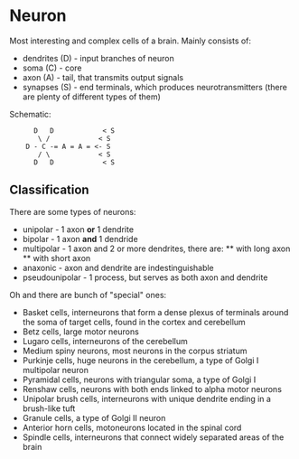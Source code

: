 # Neuron
Most interesting and complex cells of a brain.
Mainly consists of:
* dendrites (D) - input branches of neuron
* soma (C) - core
* axon (A) - tail, that transmits output signals
* synapses (S) - end terminals, which produces neurotransmitters (there are plenty of different types of them)

Schematic:
```
      D   D            < S
       \ /            < S
    D - C -= A = A = <- S
       / \            < S
      D   D            < S
```

## Classification
There are some types of neurons:
* unipolar - 1 axon **or** 1 dendrite 
* bipolar - 1 axon **and** 1 dendride
* multipolar - 1 axon and 2 or more dendrites, there are:
** with long axon
** with short axon
* anaxonic - axon and dendrite are indestinguishable
* pseudounipolar - 1 process, but serves as both axon and dendrite

Oh and there are bunch of "special" ones:
* Basket cells, interneurons that form a dense plexus of terminals around the soma of target cells, found in the cortex and cerebellum
* Betz cells, large motor neurons
* Lugaro cells, interneurons of the cerebellum
* Medium spiny neurons, most neurons in the corpus striatum
* Purkinje cells, huge neurons in the cerebellum, a type of Golgi I multipolar neuron
* Pyramidal cells, neurons with triangular soma, a type of Golgi I
* Renshaw cells, neurons with both ends linked to alpha motor neurons
* Unipolar brush cells, interneurons with unique dendrite ending in a brush-like tuft
* Granule cells, a type of Golgi II neuron
* Anterior horn cells, motoneurons located in the spinal cord
* Spindle cells, interneurons that connect widely separated areas of the brain

